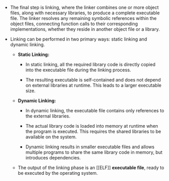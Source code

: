 - The final step is linking, where the linker combines one or more object files, along with necessary libraries, to produce a complete executable file. The linker resolves any remaining symbolic references within the object files, connecting function calls to their corresponding implementations, whether they reside in another object file or a library.
    
- Linking can be performed in two primary ways: static linking and dynamic linking.
    
    - **Static Linking:**
        
        - In static linking, all the required library code is directly copied into the executable file during the linking process.
            
        - The resulting executable is self-contained and does not depend on external libraries at runtime. This leads to a larger executable size.
            
    - **Dynamic Linking:**
        
        - In dynamic linking, the executable file contains only references to the external libraries.
            
        - The actual library code is loaded into memory at runtime when the program is executed. This requires the shared libraries to be available on the system.
            
        - Dynamic linking results in smaller executable files and allows multiple programs to share the same library code in memory, but introduces dependencies.
            
    - The output of the linking phase is an [[ELF]] **executable file**, ready to be executed by the operating system.